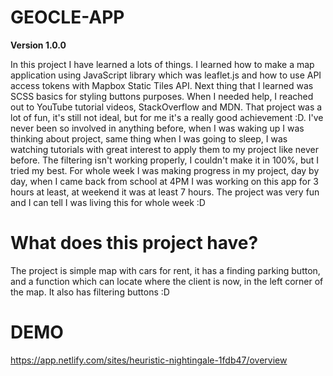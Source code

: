 # GEOCLE-APP

**Version 1.0.0**

In this project I have learned a lots of things. I learned how to make a map application using JavaScript library which was leaflet.js and how to use API access tokens with Mapbox Static Tiles API. Next thing that I learned was SCSS basics for styling buttons purposes. When I needed help, I reached out to YouTube tutorial videos, StackOverflow and MDN. That project was a lot of fun, it's still not ideal, but for me it's a really good achievement :D. I've never been so involved in anything before, when I was waking up I was thinking about project, same thing when I was going to sleep, I was watching tutorials with great interest to apply them to my project like never before.
The filtering isn't working properly, I couldn't make it in 100%, but I tried my best. For whole week I was making progress in my project, day by day, when I came back from school at 4PM I was working on this app for 3 hours at least, at weekend it was at least 7 hours. The project was very fun and I can tell I was living this for whole week :D

# What does this project have?

The project is simple map with cars for rent, it has a finding parking button, and a function which can locate where the client is now, in the left corner of the map. It also has filtering buttons :D

# DEMO

https://app.netlify.com/sites/heuristic-nightingale-1fdb47/overview
